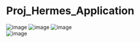 Proj_Hermes_Application
=============
![image](https://user-images.githubusercontent.com/33280934/114129160-fbffdd80-9938-11eb-892d-93b03a56fffc.png)
![image](https://user-images.githubusercontent.com/33280934/114129170-00c49180-9939-11eb-9183-c23aa9b3176b.png)
![image](https://user-images.githubusercontent.com/33280934/114129175-0326eb80-9939-11eb-89ce-3c2ba692769d.png)  
![image](https://user-images.githubusercontent.com/33280934/114129183-04f0af00-9939-11eb-8f37-b7d12075ac28.png)

